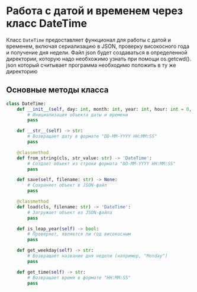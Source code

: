 # Работа с датой и временем через класс DateTime

Класс `DateTime` предоставляет функционал для работы с датой и временем, включая сериализацию в JSON, проверку високосного года и получение дня недели. Файл json будет создаваться в определенной директории, которую надо необхожимо узнать при помощи os.getcwd(). json который считывает программа необходимо положить в ту же директорию

## Основные методы класса

```python
class DateTime:
    def __init__(self, day: int, month: int, year: int, hour: int = 0, minute: int = 0, second: int = 0):
        # Инициализация объекта даты и времени
        pass

    def __str__(self) -> str:
        # Возвращает дату в формате "DD-MM-YYYY HH:MM:SS"
        pass

    @classmethod
    def from_string(cls, str_value: str) -> 'DateTime':
        # Создает объект из строки формата "DD-MM-YYYY HH:MM:SS"
        pass

    def save(self, filename: str) -> None:
        # Сохраняет объект в JSON-файл
        pass

    @classmethod
    def load(cls, filename: str) -> 'DateTime':
        # Загружает объект из JSON-файла
        pass

    def is_leap_year(self) -> bool:
        # Проверяет, является ли год високосным
        pass

    def get_weekday(self) -> str:
        # Возвращает название дня недели (например, "Monday")
        pass

    def get_time(self) -> str:
        # Возвращает время в формате "HH:MM:SS"
        pass